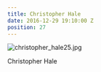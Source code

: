 ```yaml
---
title: Christopher Hale
date: 2016-12-29 19:10:00 Z
position: 27
---
```


![christopher_hale25.jpg](/uploads/christopher_hale25.jpg)

Christopher Hale